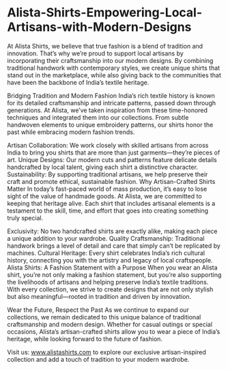# Alista-Shirts-Empowering-Local-Artisans-with-Modern-Designs
At Alista Shirts, we believe that true fashion is a blend of tradition and innovation. That’s why we’re proud to support local artisans by incorporating their craftsmanship into our modern designs. By combining traditional handwork with contemporary styles, we create unique shirts that stand out in the marketplace, while also giving back to the communities that have been the backbone of India’s textile heritage.

Bridging Tradition and Modern Fashion
India’s rich textile history is known for its detailed craftsmanship and intricate patterns, passed down through generations. At Alista, we’ve taken inspiration from these time-honored techniques and integrated them into our collections. From subtle handwoven elements to unique embroidery patterns, our shirts honor the past while embracing modern fashion trends.

Artisan Collaboration: We work closely with skilled artisans from across India to bring you shirts that are more than just garments—they’re pieces of art.
Unique Designs: Our modern cuts and patterns feature delicate details handcrafted by local talent, giving each shirt a distinctive character.
Sustainability: By supporting traditional artisans, we help preserve their craft and promote ethical, sustainable fashion.
Why Artisan-Crafted Shirts Matter
In today’s fast-paced world of mass production, it’s easy to lose sight of the value of handmade goods. At Alista, we are committed to keeping that heritage alive. Each shirt that includes artisanal elements is a testament to the skill, time, and effort that goes into creating something truly special.

Exclusivity: No two handcrafted shirts are exactly alike, making each piece a unique addition to your wardrobe.
Quality Craftsmanship: Traditional handwork brings a level of detail and care that simply can’t be replicated by machines.
Cultural Heritage: Every shirt celebrates India’s rich cultural history, connecting you with the artistry and legacy of local craftspeople.
Alista Shirts: A Fashion Statement with a Purpose
When you wear an Alista shirt, you’re not only making a fashion statement, but you’re also supporting the livelihoods of artisans and helping preserve India’s textile traditions. With every collection, we strive to create designs that are not only stylish but also meaningful—rooted in tradition and driven by innovation.

Wear the Future, Respect the Past
As we continue to expand our collections, we remain dedicated to this unique balance of traditional craftsmanship and modern design. Whether for casual outings or special occasions, Alista’s artisan-crafted shirts allow you to wear a piece of India’s heritage, while looking forward to the future of fashion.

Visit us: www.alistashirts.com to explore our exclusive artisan-inspired collection and add a touch of tradition to your modern wardrobe.
